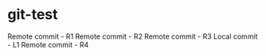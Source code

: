 # git-test
Remote commit - R1
Remote commit - R2
Remote commit - R3
Local commit - L1
Remote commit - R4
